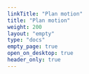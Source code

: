 ```yaml
---
linkTitle: "Plan motion"
title: "Plan motion"
weight: 200
layout: "empty"
type: "docs"
empty_page: true
open_on_desktop: true
header_only: true
---
```

